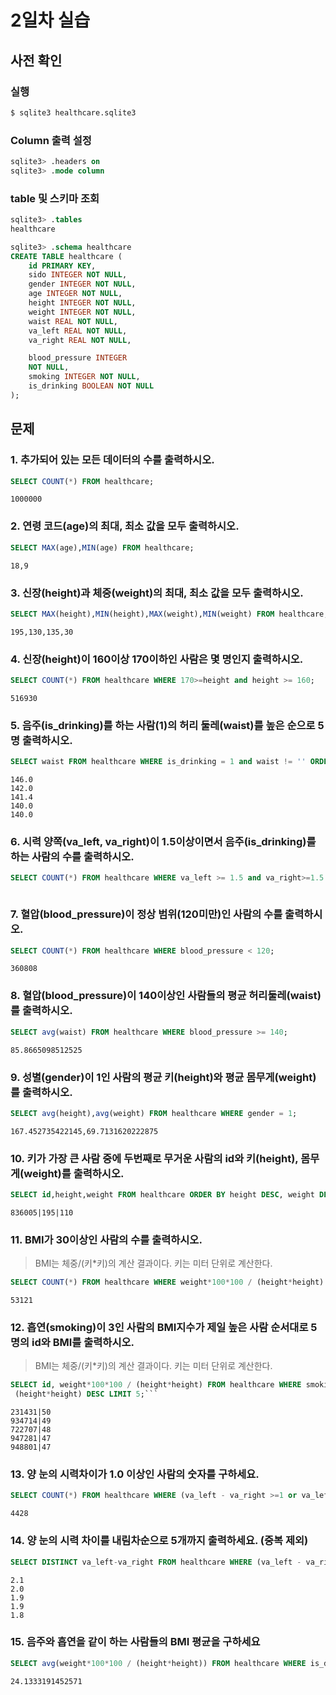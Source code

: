 # 2일차 실습

## 사전 확인

### 실행

```bash
$ sqlite3 healthcare.sqlite3 
```

### Column 출력 설정

```sql
sqlite3> .headers on 
sqlite3> .mode column
```

### table 및 스키마 조회

```sql
sqlite3> .tables
healthcare

sqlite3> .schema healthcare
CREATE TABLE healthcare (
    id PRIMARY KEY,        
    sido INTEGER NOT NULL, 
    gender INTEGER NOT NULL,
    age INTEGER NOT NULL,  
    height INTEGER NOT NULL,
    weight INTEGER NOT NULL,
    waist REAL NOT NULL,   
    va_left REAL NOT NULL, 
    va_right REAL NOT NULL,

    blood_pressure INTEGER 
    NOT NULL,
    smoking INTEGER NOT NULL,
    is_drinking BOOLEAN NOT NULL
);
```

## 문제

### 1. 추가되어 있는 모든 데이터의 수를 출력하시오.

```sql
SELECT COUNT(*) FROM healthcare;

```
```
1000000
```

### 2. 연령 코드(age)의 최대, 최소 값을 모두 출력하시오. 

```sql
SELECT MAX(age),MIN(age) FROM healthcare;

```
```
18,9
```

### 3. 신장(height)과 체중(weight)의 최대, 최소 값을 모두 출력하시오.

```sql
SELECT MAX(height),MIN(height),MAX(weight),MIN(weight) FROM healthcare;

```

```
195,130,135,30
```

### 4. 신장(height)이 160이상 170이하인 사람은 몇 명인지 출력하시오.

```sql
SELECT COUNT(*) FROM healthcare WHERE 170>=height and height >= 160;
```

```
516930
```

### 5. 음주(is_drinking)를 하는 사람(1)의 허리 둘레(waist)를 높은 순으로 5명 출력하시오. 

```sql
SELECT waist FROM healthcare WHERE is_drinking = 1 and waist != '' ORDER BY waist DESC LIMIT 5;
```

```
146.0
142.0
141.4
140.0
140.0
```

### 6. 시력 양쪽(va_left, va_right)이 1.5이상이면서 음주(is_drinking)를 하는 사람의 수를 출력하시오.

```sql
SELECT COUNT(*) FROM healthcare WHERE va_left >= 1.5 and va_right>=1.5 and is_drinking = 1;
```

```
```

### 7. 혈압(blood_pressure)이 정상 범위(120미만)인 사람의 수를 출력하시오.

```sql
SELECT COUNT(*) FROM healthcare WHERE blood_pressure < 120;
```

```
360808
```

### 8. 혈압(blood_pressure)이 140이상인 사람들의 평균 허리둘레(waist)를 출력하시오.

```sql
SELECT avg(waist) FROM healthcare WHERE blood_pressure >= 140;
```

```
85.8665098512525
```

### 9. 성별(gender)이 1인 사람의 평균 키(height)와 평균 몸무게(weight)를 출력하시오.

```sql
SELECT avg(height),avg(weight) FROM healthcare WHERE gender = 1;
```

```
167.452735422145,69.7131620222875
```

### 10. 키가 가장 큰 사람 중에 두번째로 무거운 사람의 id와 키(height), 몸무게(weight)를 출력하시오.

```sql
SELECT id,height,weight FROM healthcare ORDER BY height DESC, weight DESC LIMIT 1 OFFSET 1;
```

```
836005|195|110
```

### 11. BMI가 30이상인 사람의 수를 출력하시오. 

> BMI는 체중/(키*키)의 계산 결과이다. 
> 키는 미터 단위로 계산한다.

```sql
SELECT COUNT(*) FROM healthcare WHERE weight*100*100 / (height*height) >=30;

```

```
53121
```

### 12. 흡연(smoking)이 3인 사람의 BMI지수가 제일 높은 사람 순서대로 5명의 id와 BMI를 출력하시오.

> BMI는 체중/(키*키)의 계산 결과이다. 
> 키는 미터 단위로 계산한다.

```sql
SELECT id, weight*100*100 / (height*height) FROM healthcare WHERE smoking=3 ORDER BY weight*100*100 /
 (height*height) DESC LIMIT 5;```
```
```
231431|50
934714|49
722707|48
947281|47
948801|47
```


### 13. 양 눈의 시력차이가 1.0 이상인 사람의 숫자를 구하세요.

```sql
SELECT COUNT(*) FROM healthcare WHERE (va_left - va_right >=1 or va_left - va_right <= -1) and va_left != 9.9 and va_left != '' and va_right!=9.9 and va_right != '' ;
```
```
4428
```

### 14. 양 눈의 시력 차이를 내림차순으로 5개까지 출력하세요. (중복 제외)

```sql
SELECT DISTINCT va_left-va_right FROM healthcare WHERE (va_left - va_right >=1 or va_left - va_right <= -1) and va_left != 9.9 and va_left != '' and va_right!=9.9 and va_right != '' ORDER BY va_left DESC, va_right ASC LIMIT 5;
```

```
2.1
2.0
1.9
1.9
1.8
```

### 15. 음주와 흡연을 같이 하는 사람들의 BMI 평균을 구하세요

```sql
SELECT avg(weight*100*100 / (height*height)) FROM healthcare WHERE is_drinking = 1 and smoking = 3;
```

```
24.1333191452571
```
